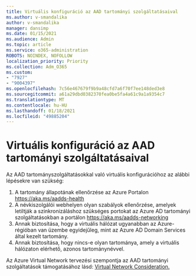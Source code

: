 ```yaml
---
title: Virtuális konfiguráció az AAD tartományi szolgáltatásaival
ms.author: v-smandalika
author: v-smandalika
manager: dansimp
ms.date: 01/15/2021
ms.audience: Admin
ms.topic: article
ms.service: o365-administration
ROBOTS: NOINDEX, NOFOLLOW
localization_priority: Priority
ms.collection: Adm_O365
ms.custom:
- "7927"
- "9004397"
ms.openlocfilehash: 7c56e467679f9b9a48cfd7a6f70f7ee148ded3e8
ms.sourcegitcommit: a61a29dbd0382370fea0be5fa4a61c9a1a9354c7
ms.translationtype: MT
ms.contentlocale: hu-HU
ms.lasthandoff: 01/18/2021
ms.locfileid: "49885204"
---
```

# <a name="virtual-configuration-with-aad-domain-services"></a>Virtuális konfiguráció az AAD tartományi szolgáltatásaival

Az AAD tartományszolgáltatásokkal való virtuális konfigurációhoz az alábbi lépésekre van szükség: 

1. A tartomány állapotának ellenőrzése az Azure Portalon https://aka.ms/aadds-health
2. A névkiszolgálói webhelyen olyan szabályok ellenőrzése, amelyek letiltják a szinkronizáláshoz szükséges portokat az Azure AD tartományi szolgáltatásokban a portálon https://aka.ms/aadds-networking
3. Annak biztosítása, hogy a virtuális hálózat ugyanabban az Azure-régióban van üzembe egyidejűleg, mint az Azure AD Domain Services által kezelt tartomány.
4. Annak biztosítása, hogy nincs-e olyan tartománya, amely a virtuális hálózaton elérhető, azonos tartománynévvel.

Az Azure Virtual Network tervezési szempontja az AAD tartományi szolgáltatások támogatásához lásd: [Virtual Network Consideration.](https://docs.microsoft.com/azure/active-directory-domain-services/network-considerations)

